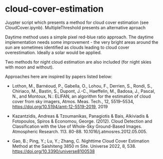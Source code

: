 ﻿# cloud-cover-estimation

Juypter script which presents a method for cloud cover estimation (see CloudCover.ipynb). MultipleThreshold presents an alternative aproach

Daytime method uses a simple pixel red-blue ratio approach. The daytime implementation needs some improvement - the very bright areas around the sun are sometimes identified as clouds leading to cloud cover overestimation. Ideally a solar would be applied.

Two methods for night cloud estimation are also included (for night skies with moon and without). 

Approaches here are inspired by papers listed below:

- Lothon, M., Barnéoud, P., Gabella, O., Lohou, F., Derrien, S., Rondi, S., Chiriaco, M., Bastin, S., Dupont, J.-C., Haeffelin, M., Badosa, J., Pascal, N., and Montoux, N.: ELIFAN, an algorithm for the estimation of cloud cover from sky imagers, Atmos. Meas. Tech., 12, 5519–5534, https://doi.org/10.5194/amt-12-5519-2019, 2019

- Kazantzidis, Andreas & Tzoumanikas, Panagiotis & Bais, Alkiviadis & Fotopoulos, Spiros & Economou, George. (2012). Cloud Detection and Classification with the Use of Whole-Sky Ground-Based Images. Atmospheric Research. 113. 80-88. 10.1016/j.atmosres.2012.05.005. 

- Gao, B.; Ping, Y.; Lu, Y.; Zhang, C. Nighttime Cloud Cover Estimation Method at the Saishiteng 3850 m Site. Universe 2022, 8, 538. https://doi.org/10.3390/universe8100538
